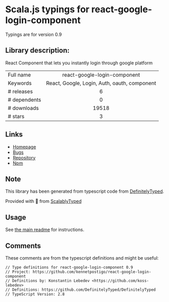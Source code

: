 
# Scala.js typings for react-google-login-component

Typings are for version 0.9

## Library description:
React Component that lets you instantly login through google platform

|                    |                 |
| ------------------ | :-------------: |
| Full name          | react-google-login-component |
| Keywords           | React, Google, Login, Auth, oauth, component |
| # releases         | 6 |
| # dependents       | 0 |
| # downloads        | 19518 |
| # stars            | 3 |

## Links
- [Homepage](https://github.com/kennetpostigo/react-google-login-component#readme)
- [Bugs](https://github.com/kennetpostigo/react-google-login-component/issues)
- [Repository](https://github.com/kennetpostigo/react-google-login-component)
- [Npm](https://www.npmjs.com/package/react-google-login-component)
    


## Note
This library has been generated from typescript code from [DefinitelyTyped](https://definitelytyped.org).

Provided with :purple_heart: from [ScalablyTyped](https://github.com/oyvindberg/ScalablyTyped)

## Usage
See [the main readme](../../readme.md) for instructions.

## Comments

These comments are from the typescript definitions and might be useful:
```
// Type definitions for react-google-login-component 0.9
// Project: https://github.com/kennetpostigo/react-google-login-component
// Definitions by: Konstantin Lebedev <https://github.com/koss-lebedev>
// Definitions: https://github.com/DefinitelyTyped/DefinitelyTyped
// TypeScript Version: 2.8

```

